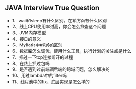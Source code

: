 ## JAVA Interview True Question
* 1、wait和sleep有什么区别，在锁方面有什么区别
* 2、线上CPU使用率过高，你会怎么排查这个问题
* 3、JVM内存模型
* 4、接口的意义
* 5、MyBatis中#和$的区别
* 6、数据库怎么调优，使用什么工具，执行计划的关注点是什么
* 7、描述一下tcp连接断开的过程
* 8、在线上抓过包吗
* 9、是否遇到过前端调后端的跨域问题，怎么解决的
* 10、用过lambda中的filter吗
* 11、线程池中的fix，底层实现是怎么样的
